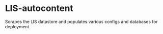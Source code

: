 # LIS-autocontent
Scrapes the LIS datastore and populates various configs and databases for deployment
